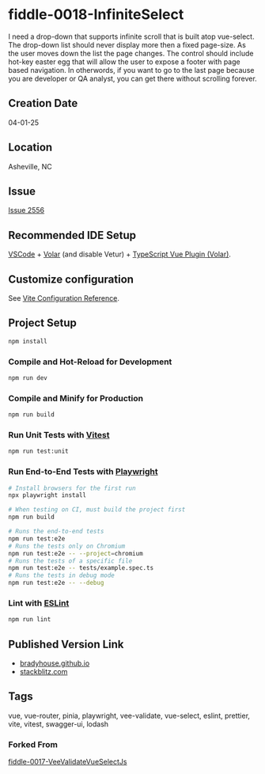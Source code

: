 fiddle-0018-InfiniteSelect
======

I need a drop-down that supports infinite scroll that is built atop vue-select. The drop-down list should never display more then a fixed page-size. As the user moves down the list the page changes. The control should include hot-key easter egg that will allow the user to expose a footer with page based navigation. In otherwords, if you want to go to the last page because you are developer or QA analyst, you can get there without scrolling forever.


## Creation Date

04-01-25


## Location

Asheville, NC


## Issue

[Issue 2556](https://github.com/bradyhouse/house/issues/2556)


## Recommended IDE Setup

[VSCode](https://code.visualstudio.com/) + [Volar](https://marketplace.visualstudio.com/items?itemName=Vue.volar) (and disable Vetur) + [TypeScript Vue Plugin (Volar)](https://marketplace.visualstudio.com/items?itemName=Vue.vscode-typescript-vue-plugin).

## Customize configuration

See [Vite Configuration Reference](https://vitejs.dev/config/).

## Project Setup

```sh
npm install
```

### Compile and Hot-Reload for Development

```sh
npm run dev
```

### Compile and Minify for Production

```sh
npm run build
```

### Run Unit Tests with [Vitest](https://vitest.dev/)

```sh
npm run test:unit
```

### Run End-to-End Tests with [Playwright](https://playwright.dev)

```sh
# Install browsers for the first run
npx playwright install

# When testing on CI, must build the project first
npm run build

# Runs the end-to-end tests
npm run test:e2e
# Runs the tests only on Chromium
npm run test:e2e -- --project=chromium
# Runs the tests of a specific file
npm run test:e2e -- tests/example.spec.ts
# Runs the tests in debug mode
npm run test:e2e -- --debug
```

### Lint with [ESLint](https://eslint.org/)

```sh
npm run lint
```

## Published Version Link

* [bradyhouse.github.io](https://bradyhouse.github.io/vue/fiddle-0018-InfiniteSelectJs/)
* [stackblitz.com](https://stackblitz.com/edit/vitejs-vite-i1shaqu7?file=README.md)


## Tags

vue, vue-router, pinia, playwright, vee-validate, vue-select, eslint, prettier, vite, vitest, swagger-ui, lodash


### Forked From

[fiddle-0017-VeeValidateVueSelectJs](../fiddle-0017-VeeValidateVueSelectJs)
